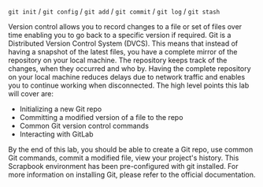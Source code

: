 `git init` / `git config` / `git add` / `git commit` / `git log` / `git stash`

Version control allows you to record changes to a file or set of files over time enabling you to go back to a specific version if required. Git is a Distributed Version Control System (DVCS). This means that instead of having a snapshot of the latest files, you have a complete mirror of the repository on your local machine. The repository keeps track of the changes, when they occurred and who by. Having the complete repository on your local machine reduces delays due to network traffic and enables you to continue working when disconnected. The high level points this lab will cover are:

* Initializing a new Git repo
* Committing a modified version of a file to the repo
* Common Git version control commands
* Interacting with GitLab

By the end of this lab, you should be able to create a Git repo, use common Git commands, commit a modified file, view your project's history. This Scrapbook environment has been pre-configured with git installed. For more information on installing Git, please refer to the official documentation.